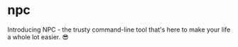 # npc
Introducing NPC - the trusty command-line tool that's here to make your life a whole lot easier. 😎

